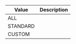 | Value    | Description |
| -------- | ----------- |
| ALL      |             |
| STANDARD |             |
| CUSTOM   |             |
